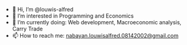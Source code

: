 - 👋 Hi, I’m @louwis-alfred
- 👀 I’m interested in Programming and Economics
- 🌱 I’m currently doing: Web development, Macroeconomic analysis, Carry Trade
- 📫 How to reach me: nabayan.louwisalfred.08142002@gmail.com
